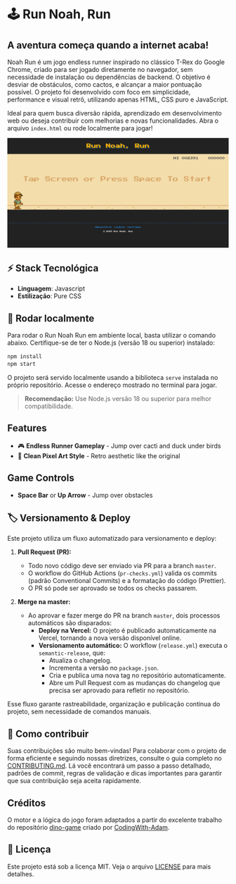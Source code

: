 
# 🕹️ Run Noah, Run

## A aventura começa quando a internet acaba!

Noah Run é um jogo endless runner inspirado no clássico T-Rex do Google Chrome, criado para ser jogado diretamente no navegador, sem necessidade de instalação ou dependências de backend. O objetivo é desviar de obstáculos, como cactos, e alcançar a maior pontuação possível. O projeto foi desenvolvido com foco em simplicidade, performance e visual retrô, utilizando apenas HTML, CSS puro e JavaScript.

Ideal para quem busca diversão rápida, aprendizado em desenvolvimento web ou deseja contribuir com melhorias e novas funcionalidades. Abra o arquivo `index.html` ou rode localmente para jogar!

<div align="center">
  <img src="assets/images/banner.png" alt="banner" />
</div>

## ⚡ Stack Tecnológica

- **Linguagem**: Javascript
- **Estilização**: Pure CSS

## 🚀 Rodar localmente

Para rodar o Run Noah Run em ambiente local, basta utilizar o comando abaixo. Certifique-se de ter o Node.js (versão 18 ou superior) instalado:

```bash
npm install
npm start
```

O projeto será servido localmente usando a biblioteca `serve` instalada no próprio repositório. Acesse o endereço mostrado no terminal para jogar.

> **Recomendação:** Use Node.js versão 18 ou superior para melhor compatibilidade.

## Features

- 🎮 **Endless Runner Gameplay** - Jump over cacti and duck under birds
- 🎨 **Clean Pixel Art Style** - Retro aesthetic like the original

## Game Controls

- **Space Bar** or **Up Arrow** - Jump over obstacles

## 🏷️ Versionamento & Deploy

Este projeto utiliza um fluxo automatizado para versionamento e deploy:

1. **Pull Request (PR):**
   - Todo novo código deve ser enviado via PR para a branch `master`.
   - O workflow do GitHub Actions (`pr-checks.yml`) valida os commits (padrão Conventional Commits) e a formatação do código (Prettier).
   - O PR só pode ser aprovado se todos os checks passarem.

2. **Merge na master:**
   - Ao aprovar e fazer merge do PR na branch `master`, dois processos automáticos são disparados:
     - **Deploy na Vercel:** O projeto é publicado automaticamente na Vercel, tornando a nova versão disponível online.
     - **Versionamento automático:** O workflow (`release.yml`) executa o `semantic-release`, que:
       - Atualiza o changelog.
       - Incrementa a versão no `package.json`.
       - Cria e publica uma nova tag no repositório automaticamente.
       - Abre um Pull Request com as mudanças do changelog que precisa ser aprovado para refletir no repositório.

Esse fluxo garante rastreabilidade, organização e publicação contínua do projeto, sem necessidade de comandos manuais.

## 🤝 Como contribuir

Suas contribuições são muito bem-vindas! Para colaborar com o projeto de forma eficiente e seguindo nossas diretrizes, consulte o guia completo no [CONTRIBUTING.md](CONTRIBUTING.md). Lá você encontrará um passo a passo detalhado, padrões de commit, regras de validação e dicas importantes para garantir que sua contribuição seja aceita rapidamente.

## Créditos

O motor e a lógica do jogo foram adaptados a partir do excelente trabalho do repositório [dino-game](https://github.com/CodingWith-Adam/dino-game) criado por [CodingWith-Adam](https://github.com/CodingWith-Adam).

## 📜 Licença

Este projeto está sob a licença MIT. Veja o arquivo [LICENSE](LICENSE) para mais detalhes.
